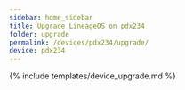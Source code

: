 ```yaml
---
sidebar: home_sidebar
title: Upgrade LineageOS on pdx234
folder: upgrade
permalink: /devices/pdx234/upgrade/
device: pdx234
---
```

{% include templates/device_upgrade.md %}
